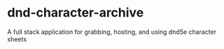 # dnd-character-archive
A full stack application for grabbing, hosting, and using dnd5e character sheets
